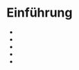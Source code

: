 # Einführung
- [](./Einführung_in_die_datengestützte_Filmanalyse.md)
- [](./weiterführende_Informationen.md)
- [](./Empirische_Methoden.md)
- [](./Untersuchungsgegenstand.md)
- [](./Technische_Voraussetzungen.md)

